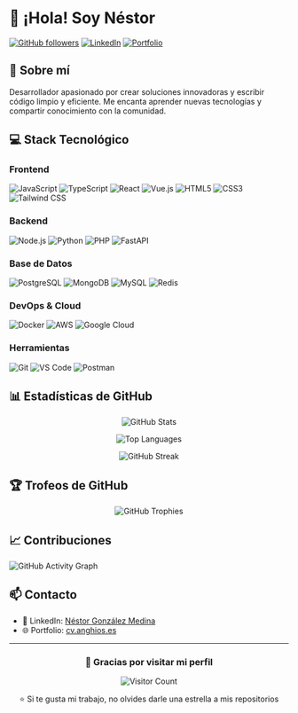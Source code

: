 # 👋 ¡Hola! Soy Néstor

[![GitHub followers](https://img.shields.io/github/followers/anghios?label=Follow&style=social)](https://github.com/anghios)
[![LinkedIn](https://img.shields.io/badge/LinkedIn-Connect-blue?style=flat&logo=linkedin)](https://www.linkedin.com/in/néstor-gonzález-medina-63b245207/)
[![Portfolio](https://img.shields.io/badge/Portfolio-Visit-brightgreen?style=flat&logo=google-chrome)](https://cv.anghios.es/)

## 🚀 Sobre mí

Desarrollador apasionado por crear soluciones innovadoras y escribir código limpio y eficiente. Me encanta aprender nuevas tecnologías y compartir conocimiento con la comunidad.

## 💻 Stack Tecnológico

### Frontend
![JavaScript](https://img.shields.io/badge/JavaScript-F7DF1E?style=for-the-badge&logo=javascript&logoColor=black)
![TypeScript](https://img.shields.io/badge/TypeScript-007ACC?style=for-the-badge&logo=typescript&logoColor=white)
![React](https://img.shields.io/badge/React-20232A?style=for-the-badge&logo=react&logoColor=61DAFB)
![Vue.js](https://img.shields.io/badge/Vue.js-35495E?style=for-the-badge&logo=vue.js&logoColor=4FC08D)
![HTML5](https://img.shields.io/badge/HTML5-E34C26?style=for-the-badge&logo=html5&logoColor=white)
![CSS3](https://img.shields.io/badge/CSS3-1572B6?style=for-the-badge&logo=css3&logoColor=white)
![Tailwind CSS](https://img.shields.io/badge/Tailwind_CSS-38B2AC?style=for-the-badge&logo=tailwind-css&logoColor=white)

### Backend
![Node.js](https://img.shields.io/badge/Node.js-43853D?style=for-the-badge&logo=node.js&logoColor=white)
![Python](https://img.shields.io/badge/Python-14354C?style=for-the-badge&logo=python&logoColor=white)
![PHP](https://img.shields.io/badge/PHP-777BB4?style=for-the-badge&logo=php&logoColor=white)
![FastAPI](https://img.shields.io/badge/FastAPI-005571?style=for-the-badge&logo=fastapi)

### Base de Datos
![PostgreSQL](https://img.shields.io/badge/PostgreSQL-316192?style=for-the-badge&logo=postgresql&logoColor=white)
![MongoDB](https://img.shields.io/badge/MongoDB-4EA94B?style=for-the-badge&logo=mongodb&logoColor=white)
![MySQL](https://img.shields.io/badge/MySQL-00000F?style=for-the-badge&logo=mysql&logoColor=white)
![Redis](https://img.shields.io/badge/Redis-DD0031?style=for-the-badge&logo=redis&logoColor=white)

### DevOps & Cloud
![Docker](https://img.shields.io/badge/Docker-2496ED?style=for-the-badge&logo=docker&logoColor=white)
![AWS](https://img.shields.io/badge/AWS-232F3E?style=for-the-badge&logo=amazon-aws&logoColor=white)
![Google Cloud](https://img.shields.io/badge/Google_Cloud-4285F4?style=for-the-badge&logo=google-cloud&logoColor=white)

### Herramientas
![Git](https://img.shields.io/badge/Git-F05032?style=for-the-badge&logo=git&logoColor=white)
![VS Code](https://img.shields.io/badge/VS_Code-007ACC?style=for-the-badge&logo=visual-studio-code&logoColor=white)
![Postman](https://img.shields.io/badge/Postman-FF6C37?style=for-the-badge&logo=postman&logoColor=white)

## 📊 Estadísticas de GitHub

<div align="center">
  
![GitHub Stats](https://github-readme-stats.vercel.app/api?username=anghios&show_icons=true&theme=radical)

![Top Languages](https://github-readme-stats.vercel.app/api/top-langs/?username=anghios&layout=compact&theme=radical)

![GitHub Streak](https://github-readme-streak-stats.herokuapp.com/?user=anghios&theme=radical)

</div>

## 🏆 Trofeos de GitHub

<div align="center">
  
![GitHub Trophies](https://github-profile-trophy.vercel.app/?username=anghios&theme=radical&no-frame=false&no-bg=false&margin-w=4)

</div>

## 📈 Contribuciones

![GitHub Activity Graph](https://github-readme-activity-graph.vercel.app/graph?username=anghios&theme=react-dark)

## 📫 Contacto

- 💼 LinkedIn: [Néstor González Medina](https://www.linkedin.com/in/néstor-gonzález-medina-63b245207/)
- 🌐 Portfolio: [cv.anghios.es](https://cv.anghios.es/)

---

<div align="center">
  
### 💝 Gracias por visitar mi perfil

![Visitor Count](https://profile-counter.glitch.me/anghios/count.svg)

⭐ Si te gusta mi trabajo, no olvides darle una estrella a mis repositorios

</div>
